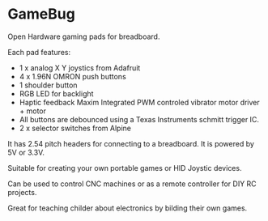 # GameBug
Open Hardware gaming pads for breadboard. 

Each pad features:
* 1 x analog X Y joystics from Adafruit
* 4 x 1.96N OMRON push buttons
* 1 shoulder button
* RGB LED for backlight
* Haptic feedback Maxim Integrated PWM controled vibrator motor driver + motor
* All buttons are debounced using a Texas Instruments schmitt trigger IC. 
* 2 x selector switches from Alpine 

It has 2.54 pitch headers for connecting to a breadboard. It is powered by 5V or 3.3V.

Suitable for creating your own portable games or HID Joystic devices. 

Can be used to control CNC machines or as a remote controller for DIY RC projects. 

Great for teaching childer about electronics by bilding their own games. 
